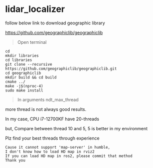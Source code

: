 # lidar_localizer

follow below link to download geographic library

https://github.com/geographiclib/geographiclib

> Open terminal

```
cd
mkdir libraries
cd libraries
git clone --recursive https://github.com/geographiclib/geographiclib.git
cd geographiclib
mkdir build && cd build
cmake ../
make -j$(nproc-4)
sudo make install
```

> In arguments ndt_max_thread

more thread is not always good results.

In my case, CPU i7-12700KF have 20-threads

but, Compare between thread 10 and 5, 5 is better in my environment

Plz find your best threads through experience


```
Cause it cannot support 'map-server' in humble, 
I don't know how to load HD map in rviz2
If you can load HD map in ros2, please commit that method
Thank you
```
